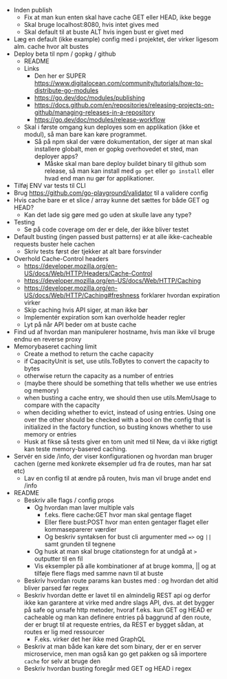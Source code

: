 * Inden publish
  * Fix at man kun enten skal have cache GET eller HEAD, ikke begge
  * Skal bruge localhost:8080, hvis intet gives med
  * Skal default til at buste ALT hvis ingen bust er givet med
* Læg en default (ikke example) config med i projektet, der virker ligesom alm. cache hvor alt bustes
* Deploy beta til npm / gopkg / github
  * README
  * Links
    * Den her er SUPER https://www.digitalocean.com/community/tutorials/how-to-distribute-go-modules
    * https://go.dev/doc/modules/publishing
    * https://docs.github.com/en/repositories/releasing-projects-on-github/managing-releases-in-a-repository
    * https://go.dev/doc/modules/release-workflow
  * Skal i første omgang kun deployes som en applikation (ikke et modul), så man bare kan køre programmet.
    * Så på npm skal der være dokumentation, der siger at man skal installere globalt, men er gopkg overhovedet et sted, man deployer apps?
      * Måske skal man bare deploy buildet binary til github som release, så man kan install med `go get` eller `go install` eller hvad end man nu gør for applikationer.
* Tilføj ENV var tests til CLI
* Brug https://github.com/go-playground/validator til a validere config
* Hvis cache bare er et slice / array kunne det sættes for både GET og HEAD?
  * Kan det lade sig gøre med go uden at skulle lave any type?
* Testing
  * Se på code coverage om der er dele, der ikke bliver testet
* Default busting (ingen passed bust patterns) er at alle ikke-cacheable requests buster hele cachen
  * Skriv tests først der tjekker at alt bare forsvinder
* Overhold Cache-Control headers
  * https://developer.mozilla.org/en-US/docs/Web/HTTP/Headers/Cache-Control
  * https://developer.mozilla.org/en-US/docs/Web/HTTP/Caching
  * https://developer.mozilla.org/en-US/docs/Web/HTTP/Caching#freshness forklarer hvordan expiration virker
  * Skip caching hvis API siger, at man ikke bør
  * Implementér expiration som kan overholde header regler
  * Lyt på når API beder om at buste cache
* Find ud af hvordan man manipulerer hostname, hvis man ikke vil bruge endnu en reverse proxy
* Memorybaseret caching limit
  * Create a method to return the cache capacity
  * if CapacityUnit is set, use utils.ToBytes to convert the capacity to bytes
  * otherwise return the capacity as a number of entries
  * (maybe there should be something that tells whether we use entries og memory)
  * when busting a cache entry, we should then use utils.MemUsage to compare with the capacity
  * when deciding whether to evict, instead of using entries. Using one over the other should be checked with a bool on the config that is initialized in the factory function, so busting knows whether to use memory or entries
  * Husk at fikse så tests giver en tom unit med til New, da vi ikke rigtigt kan teste memory-basered caching.
* Servér en side /info, der viser konfigurationen og hvordan man bruger cachen (gerne med konkrete eksempler ud fra de routes, man har sat etc)
  * Lav en config til at ændre på routen, hvis man vil bruge andet end /info
* README
  * Beskriv alle flags / config props
    * Og hvordan man laver multiple vals 
      * f.eks. flere cache:GET hvor man skal gentage flaget
      * Eller flere bust:POST hvor man enten gentager flaget eller kommaseparerer værdier
      * Og beskriv syntaksen for bust cli argumenter med `=>` og `||` samt grunden til tegnene
    * Og husk at man skal bruge citationstegn for at undgå at `>` outputter til en fil
    * Vis eksempler på alle kombinationer af at bruge komma, || og at tilføje flere flags med samme navn til at buste
  * Beskriv hvordan route params kan bustes med : og hvordan det altid bliver parsed før regex
  * Beskriv hvordan dette er lavet til en almindelig REST api og derfor ikke kan garantere at virke med andre slags API, dvs. at det bygger på safe og unsafe http metoder, hvoraf f.eks. kun GET og HEAD er cacheable og man kan definere entries på baggrund af den route, der er brugt til at requeste entries, da REST er bygget sådan, at routes er lig med ressourcer
    * F.eks. virker det her ikke med GraphQL
  * Beskriv at man både kan køre det som binary, der er en server microservice, men man også kan go get pakken og så importere `cache` for selv at bruge den
  * Beskriv hvordan busting foregår med GET og HEAD i regex
